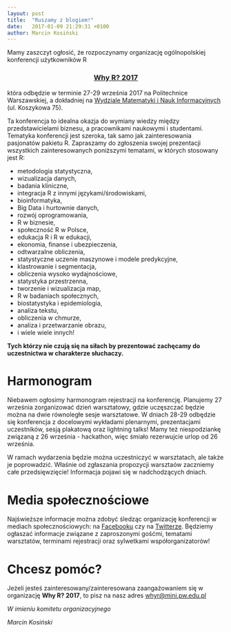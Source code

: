 ```yaml
---
layout: post
title:  "Ruszamy z blogiem!"
date:   2017-01-09 21:29:31 +0100
author: Marcin Kosiński
---
```


Mamy zaszczyt ogłosić, że rozpoczynamy organizację ogólnopolskiej konferencji użytkowników R 


<h3 style="text-align: center;" markdown="1"><a href="http://whyr.pl/"> Why R? 2017 </a></h3>

która odbędzie w terminie 27-29 września 2017 na Politechnice Warszawskiej, a dokładniej na [Wydziale Matematyki i Nauk Informacyjnych](https://www.google.pl/maps/place/Wydzia%C5%82+Matematyki+i+Nauk+Informacyjnych/@52.2221573,21.0049421,17z/data=!3m1!4b1!4m5!3m4!1s0x471eccec70946a39:0x69dbb30f57ca9d3a!8m2!3d52.2221573!4d21.0071308) (ul. Koszykowa 75).

Ta konferencja to idealna okazja do wymiany wiedzy między przedstawicielami biznesu, a pracownikami naukowymi i studentami. Tematyka konferencji jest szeroka, tak samo jak zainteresowania pasjonatów pakietu R. Zapraszamy do zgłoszenia swojej prezentacji wszystkich zainteresowanych poniższymi tematami, w których stosowany jest R:

- metodologia statystyczna,
- wizualizacja danych,
- badania kliniczne,
- integracja R z innymi językami/środowiskami,
- bioinformatyka,
- Big Data i hurtownie danych,
- rozwój oprogramowania,
- R w biznesie,
- społeczność R w Polsce,
- edukacja R i R w edukacji,
- ekonomia, finanse i ubezpieczenia,
- odtwarzalne obliczenia,
- statystyczne uczenie maszynowe i modele predykcyjne,
- klastrowanie i segmentacja,
- obliczenia wysoko wydajnościowe,
- statystyka przestrzenna,
- tworzenie i wizualizacja map,
- R w badaniach społecznych,
- biostatystyka i epidemiologia,
- analiza tekstu,
- obliczenia w chmurze,
- analiza i przetwarzanie obrazu,
- i wiele wiele innych!

**Tych którzy nie czują się na siłach by prezentować zachęcamy do uczestnictwa w charakterze słuchaczy.**

# Harmonogram

Niebawem ogłosimy harmonogram rejestracji na konferencję. Planujemy 27 września zorganizować dzień warsztatowy, gdzie uczęszczać będzie można na dwie równoległe sesje warsztatowe. W dniach 28-29 odbędzie się konferencja z docelowymi wykładami plenarnymi, prezentacjami uczestników, sesją plakatową oraz lightning talks! Mamy też niespodziankę związaną z 26 września - hackathon, więc śmiało rezerwujcie urlop od 26 września.

W ramach wydarzenia będzie można uczestniczyć w warsztatach, ale także je poprowadzić. Właśnie od zgłaszania propozycji warsztaów zaczniemy całe przedsięwzięcie! Informacja pojawi się w nadchodzących dniach.

# Media społecznościowe

Najświeższe informacje można zdobyć śledząc organizację konferencji w mediach społecznościowych: na [Facebooku](http://facebook.com/whyRconf/) czy na [Twitterze](http://twitter.com/whyRconf). Będziemy ogłaszać informacje związane z zaproszonymi gośćmi, tematami warsztatów, terminami rejestracji oraz sylwetkami współorganizatorów!

# Chcesz pomóc?

Jeżeli jesteś zainteresowany/zainteresowana zaangażowaniem się w organizację **Why R? 2017**, to pisz na nasz adres whyr@mini.pw.edu.pl 


*W imieniu komitetu organizacyjnego*

*Marcin Kosiński*